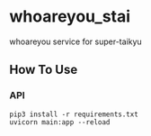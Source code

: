 # whoareyou_stai
whoareyou service for super-taikyu


## How To Use

### API

~~~
pip3 install -r requirements.txt
uvicorn main:app --reload
~~~
